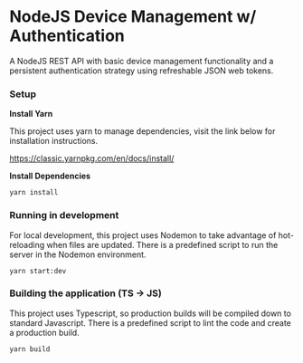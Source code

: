 # NodeJS Device Management w/ Authentication

A NodeJS REST API with basic device management functionality and a persistent authentication strategy using refreshable JSON web tokens.

### Setup

**Install Yarn**

This project uses yarn to manage dependencies, visit the link below for installation instructions.

https://classic.yarnpkg.com/en/docs/install/

**Install Dependencies**

```
yarn install
```

### Running in development

For local development, this project uses Nodemon to take advantage of hot-reloading when files are updated. There is a predefined script to run the server in the Nodemon environment.

```
yarn start:dev
```

### Building the application (TS -> JS)

This project uses Typescript, so production builds will be compiled down to standard Javascript. There is a predefined script to lint the code and create a production build.

```
yarn build
```
